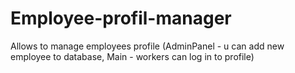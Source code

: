 # Employee-profil-manager
Allows to manage employees profile (AdminPanel - u can add new employee to database, Main - workers can log in to profile)

